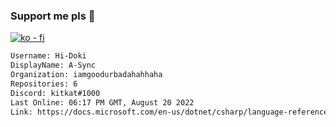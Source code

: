 ### Support me pls 🙏

[![ko - fi](https://ko-fi.com/img/githubbutton_sm.svg)](https://ko-fi.com/O5O4D6DP7)

  ```txt
  Username: Hi-Doki
  DisplayName: A-Sync
  Organization: iamgoodurbadahahhaha
  Repositories: 6
  Discord: kitkat#1000
  Last Online: 06:17 PM GMT, August 20 2022
  Link: https://docs.microsoft.com/en-us/dotnet/csharp/language-reference/keywords/async
  ```       